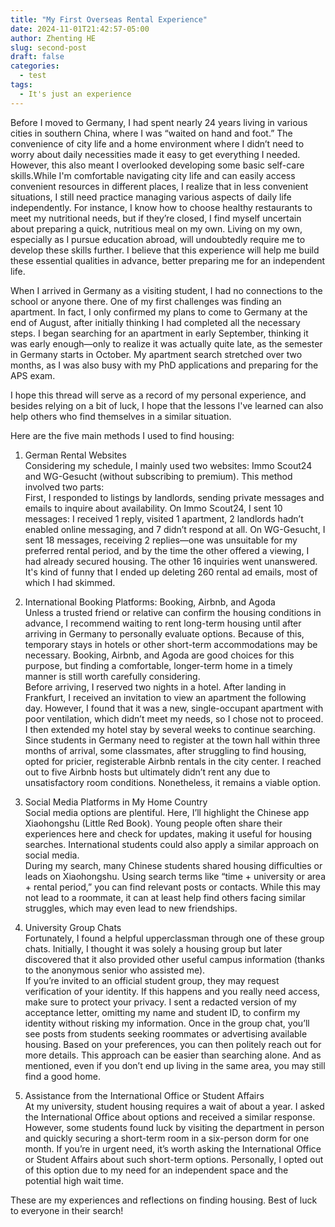 ```yaml
---
title: "My First Overseas Rental Experience"
date: 2024-11-01T21:42:57-05:00
author: Zhenting HE
slug: second-post
draft: false
categories:
  - test
tags:
  - It's just an experience
---
```


Before I moved to Germany, I had spent nearly 24 years living in various cities in southern China, where I was “waited on hand and foot.” The convenience of city life and a home environment where I didn’t need to worry about daily necessities made it easy to get everything I needed. However, this also meant I overlooked developing some basic self-care skills.While I'm comfortable navigating city life and can easily access convenient resources in different places, I realize that in less convenient situations, I still need practice managing various aspects of daily life independently. For instance, I know how to choose healthy restaurants to meet my nutritional needs, but if they’re closed, I find myself uncertain about preparing a quick, nutritious meal on my own. Living on my own, especially as I pursue education abroad, will undoubtedly require me to develop these skills further. I believe that this experience will help me build these essential qualities in advance, better preparing me for an independent life.

When I arrived in Germany as a visiting student, I had no connections to the school or anyone there. One of my first challenges was finding an apartment. In fact, I only confirmed my plans to come to Germany at the end of August, after initially thinking I had completed all the necessary steps. I began searching for an apartment in early September, thinking it was early enough—only to realize it was actually quite late, as the semester in Germany starts in October. My apartment search stretched over two months, as I was also busy with my PhD applications and preparing for the APS exam.

I hope this thread will serve as a record of my personal experience, and besides relying on a bit of luck, I hope that the lessons I've learned can also help others who find themselves in a similar situation.

Here are the five main methods I used to find housing:

1. German Rental Websites\
Considering my schedule, I mainly used two websites: Immo Scout24 and WG-Gesucht (without subscribing to premium). This method involved two parts:  \
First, I responded to listings by landlords, sending private messages and emails to inquire about availability. On Immo Scout24, I sent 10 messages: I received 1 reply, visited 1 apartment, 2 landlords hadn’t enabled online messaging, and 7 didn’t respond at all. On WG-Gesucht, I sent 18 messages, receiving 2 replies—one was unsuitable for my preferred rental period, and by the time the other offered a viewing, I had already secured housing. The other 16 inquiries went unanswered.\
It's kind of funny that I ended up deleting 260 rental ad emails, most of which I had skimmed.

2. International Booking Platforms: Booking, Airbnb, and Agoda\
Unless a trusted friend or relative can confirm the housing conditions in advance, I recommend waiting to rent long-term housing until after arriving in Germany to personally evaluate options. Because of this, temporary stays in hotels or other short-term accommodations may be necessary. Booking, Airbnb, and Agoda are good choices for this purpose, but finding a comfortable, longer-term home in a timely manner is still worth carefully considering.\
Before arriving, I reserved two nights in a hotel. After landing in Frankfurt, I received an invitation to view an apartment the following day. However, I found that it was a new, single-occupant apartment with poor ventilation, which didn’t meet my needs, so I chose not to proceed. I then extended my hotel stay by several weeks to continue searching. Since students in Germany need to register at the town hall within three months of arrival, some classmates, after struggling to find housing, opted for pricier, registerable Airbnb rentals in the city center. I reached out to five Airbnb hosts but ultimately didn’t rent any due to unsatisfactory room conditions. Nonetheless, it remains a viable option.

3. Social Media Platforms in My Home Country\
Social media options are plentiful. Here, I’ll highlight the Chinese app Xiaohongshu (Little Red Book). Young people often share their experiences here and check for updates, making it useful for housing searches. International students could also apply a similar approach on social media.\
During my search, many Chinese students shared housing difficulties or leads on Xiaohongshu. Using search terms like “time + university or area + rental period,” you can find relevant posts or contacts. While this may not lead to a roommate, it can at least help find others facing similar struggles, which may even lead to new friendships.

4. University Group Chats\
Fortunately, I found a helpful upperclassman through one of these group chats. Initially, I thought it was solely a housing group but later discovered that it also provided other useful campus information (thanks to the anonymous senior who assisted me).\
If you’re invited to an official student group, they may request verification of your identity. If this happens and you really need access, make sure to protect your privacy. I sent a redacted version of my acceptance letter, omitting my name and student ID, to confirm my identity without risking my information. Once in the group chat, you’ll see posts from students seeking roommates or advertising available housing. Based on your preferences, you can then politely reach out for more details. This approach can be easier than searching alone. And as mentioned, even if you don’t end up living in the same area, you may still find a good home.

 5. Assistance from the International Office or Student Affairs\
 At my university, student housing requires a wait of about a year. I asked the International Office about options and received a similar response. However, some students found luck by visiting the department in person and quickly securing a short-term room in a six-person dorm for one month. If you’re in urgent need, it’s worth asking the International Office or Student Affairs about such short-term options. Personally, I opted out of this option due to my need for an independent space and the potential high wait time.

These are my experiences and reflections on finding housing. Best of luck to everyone in their search!
